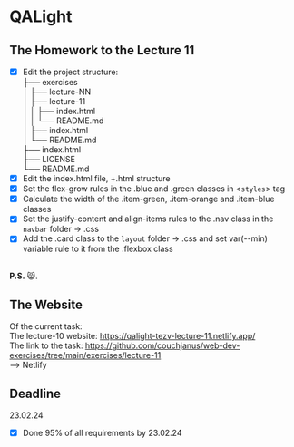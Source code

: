 # QALight
## The Homework to the Lecture 11

- [x] Edit the project structure:<br>
├── exercises<br>
│   ├── lecture-NN<br>
│   ├── lecture-11<br>
│   │   ├── index.html<br>
│   │   └── README.md<br>
│   ├── index.html <br>
│   └── README.md<br>
├── index.html<br>
├── LICENSE<br>
└── README.md<br>
- [x] Edit the index.html file, +.html structure<br>
- [x] Set the flex-grow rules in the .blue and .green classes in <`styles`> tag<br>
- [x] Calculate the width of the .item-green, .item-orange and .item-blue classes<br>
- [x] Set the justify-content and align-items rules to the .nav class in the `navbar` folder -> .css<br>
- [x] Add the .card class to the `layout` folder -> .css and set var(--min) variable rule to it from the .flexbox class
<br><br>

**P.S.** 😸.

## The Website
Of the current task: <br>
The lecture-10 website: https://qalight-tezv-lecture-11.netlify.app/<br>
The link to the task: https://github.com/couchjanus/web-dev-exercises/tree/main/exercises/lecture-11
<br />
--> Netlify

## Deadline
23.02.24 <br />

- [x] Done 95% of all requirements by 23.02.24